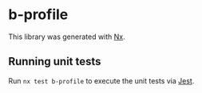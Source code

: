 # b-profile

This library was generated with [Nx](https://nx.dev).

## Running unit tests

Run `nx test b-profile` to execute the unit tests via [Jest](https://jestjs.io).
